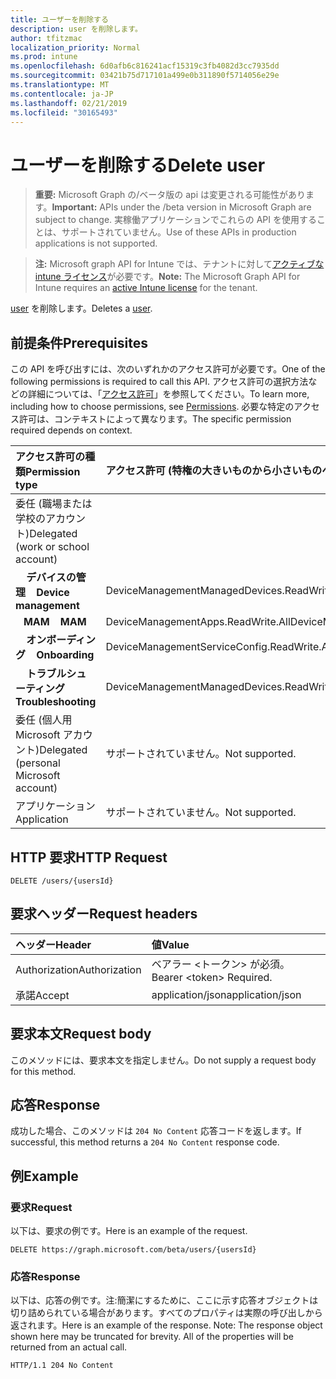 ```yaml
---
title: ユーザーを削除する
description: user を削除します。
author: tfitzmac
localization_priority: Normal
ms.prod: intune
ms.openlocfilehash: 6d0afb6c816241acf15319c3fb4082d3cc7935dd
ms.sourcegitcommit: 03421b75d717101a499e0b311890f5714056e29e
ms.translationtype: MT
ms.contentlocale: ja-JP
ms.lasthandoff: 02/21/2019
ms.locfileid: "30165493"
---
```

# <a name="delete-user"></a><span data-ttu-id="456dc-103">ユーザーを削除する</span><span class="sxs-lookup"><span data-stu-id="456dc-103">Delete user</span></span>

> <span data-ttu-id="456dc-104">**重要:** Microsoft Graph の/ベータ版の api は変更される可能性があります。</span><span class="sxs-lookup"><span data-stu-id="456dc-104">**Important:** APIs under the /beta version in Microsoft Graph are subject to change.</span></span> <span data-ttu-id="456dc-105">実稼働アプリケーションでこれらの API を使用することは、サポートされていません。</span><span class="sxs-lookup"><span data-stu-id="456dc-105">Use of these APIs in production applications is not supported.</span></span>

> <span data-ttu-id="456dc-106">**注:** Microsoft graph API for Intune では、テナントに対して[アクティブな intune ライセンス](https://go.microsoft.com/fwlink/?linkid=839381)が必要です。</span><span class="sxs-lookup"><span data-stu-id="456dc-106">**Note:** The Microsoft Graph API for Intune requires an [active Intune license](https://go.microsoft.com/fwlink/?linkid=839381) for the tenant.</span></span>

<span data-ttu-id="456dc-107">[user](../resources/intune-shared-user.md) を削除します。</span><span class="sxs-lookup"><span data-stu-id="456dc-107">Deletes a [user](../resources/intune-shared-user.md).</span></span>
## <a name="prerequisites"></a><span data-ttu-id="456dc-108">前提条件</span><span class="sxs-lookup"><span data-stu-id="456dc-108">Prerequisites</span></span>
<span data-ttu-id="456dc-109">この API を呼び出すには、次のいずれかのアクセス許可が必要です。</span><span class="sxs-lookup"><span data-stu-id="456dc-109">One of the following permissions is required to call this API.</span></span> <span data-ttu-id="456dc-110">アクセス許可の選択方法などの詳細については、「[アクセス許可](/concepts/permissions-reference)」を参照してください。</span><span class="sxs-lookup"><span data-stu-id="456dc-110">To learn more, including how to choose permissions, see [Permissions](/concepts/permissions-reference).</span></span>  <span data-ttu-id="456dc-111">必要な特定のアクセス許可は、コンテキストによって異なります。</span><span class="sxs-lookup"><span data-stu-id="456dc-111">The specific permission required depends on context.</span></span>

|<span data-ttu-id="456dc-112">アクセス許可の種類</span><span class="sxs-lookup"><span data-stu-id="456dc-112">Permission type</span></span>|<span data-ttu-id="456dc-113">アクセス許可 (特権の大きいものから小さいものへ)</span><span class="sxs-lookup"><span data-stu-id="456dc-113">Permissions (from most to least privileged)</span></span>|
|:---|:---|
|<span data-ttu-id="456dc-114">委任 (職場または学校のアカウント)</span><span class="sxs-lookup"><span data-stu-id="456dc-114">Delegated (work or school account)</span></span>||
| <span data-ttu-id="456dc-115">&nbsp; &nbsp; **デバイスの管理**</span><span class="sxs-lookup"><span data-stu-id="456dc-115">&nbsp; &nbsp; **Device management**</span></span> | <span data-ttu-id="456dc-116">DeviceManagementManagedDevices.ReadWrite.All</span><span class="sxs-lookup"><span data-stu-id="456dc-116">DeviceManagementManagedDevices.ReadWrite.All</span></span>|
| <span data-ttu-id="456dc-117">&nbsp;&nbsp; **MAM**</span><span class="sxs-lookup"><span data-stu-id="456dc-117">&nbsp; &nbsp; **MAM**</span></span> | <span data-ttu-id="456dc-118">DeviceManagementApps.ReadWrite.All</span><span class="sxs-lookup"><span data-stu-id="456dc-118">DeviceManagementApps.ReadWrite.All</span></span>|
| <span data-ttu-id="456dc-119">&nbsp; &nbsp; **オンボーディング**</span><span class="sxs-lookup"><span data-stu-id="456dc-119">&nbsp; &nbsp; **Onboarding**</span></span> | <span data-ttu-id="456dc-120">DeviceManagementServiceConfig.ReadWrite.All</span><span class="sxs-lookup"><span data-stu-id="456dc-120">DeviceManagementServiceConfig.ReadWrite.All</span></span>|
| <span data-ttu-id="456dc-121">&nbsp; &nbsp; **トラブルシューティング**</span><span class="sxs-lookup"><span data-stu-id="456dc-121">&nbsp; &nbsp; **Troubleshooting**</span></span> | <span data-ttu-id="456dc-122">DeviceManagementManagedDevices.ReadWrite.All</span><span class="sxs-lookup"><span data-stu-id="456dc-122">DeviceManagementManagedDevices.ReadWrite.All</span></span>|
|<span data-ttu-id="456dc-123">委任 (個人用 Microsoft アカウント)</span><span class="sxs-lookup"><span data-stu-id="456dc-123">Delegated (personal Microsoft account)</span></span>|<span data-ttu-id="456dc-124">サポートされていません。</span><span class="sxs-lookup"><span data-stu-id="456dc-124">Not supported.</span></span>|
|<span data-ttu-id="456dc-125">アプリケーション</span><span class="sxs-lookup"><span data-stu-id="456dc-125">Application</span></span>|<span data-ttu-id="456dc-126">サポートされていません。</span><span class="sxs-lookup"><span data-stu-id="456dc-126">Not supported.</span></span>|

## <a name="http-request"></a><span data-ttu-id="456dc-127">HTTP 要求</span><span class="sxs-lookup"><span data-stu-id="456dc-127">HTTP Request</span></span>

<!-- {
  "blockType": "ignored"
}
-->
``` http
DELETE /users/{usersId}
```

## <a name="request-headers"></a><span data-ttu-id="456dc-128">要求ヘッダー</span><span class="sxs-lookup"><span data-stu-id="456dc-128">Request headers</span></span>

|<span data-ttu-id="456dc-129">ヘッダー</span><span class="sxs-lookup"><span data-stu-id="456dc-129">Header</span></span>|<span data-ttu-id="456dc-130">値</span><span class="sxs-lookup"><span data-stu-id="456dc-130">Value</span></span>|
|:---|:---|
|<span data-ttu-id="456dc-131">Authorization</span><span class="sxs-lookup"><span data-stu-id="456dc-131">Authorization</span></span>|<span data-ttu-id="456dc-132">ベアラー &lt;トークン&gt; が必須。</span><span class="sxs-lookup"><span data-stu-id="456dc-132">Bearer &lt;token&gt; Required.</span></span>|
|<span data-ttu-id="456dc-133">承諾</span><span class="sxs-lookup"><span data-stu-id="456dc-133">Accept</span></span>|<span data-ttu-id="456dc-134">application/json</span><span class="sxs-lookup"><span data-stu-id="456dc-134">application/json</span></span>|

## <a name="request-body"></a><span data-ttu-id="456dc-135">要求本文</span><span class="sxs-lookup"><span data-stu-id="456dc-135">Request body</span></span>

<span data-ttu-id="456dc-136">このメソッドには、要求本文を指定しません。</span><span class="sxs-lookup"><span data-stu-id="456dc-136">Do not supply a request body for this method.</span></span>

## <a name="response"></a><span data-ttu-id="456dc-137">応答</span><span class="sxs-lookup"><span data-stu-id="456dc-137">Response</span></span>

<span data-ttu-id="456dc-138">成功した場合、このメソッドは `204 No Content` 応答コードを返します。</span><span class="sxs-lookup"><span data-stu-id="456dc-138">If successful, this method returns a `204 No Content` response code.</span></span>

## <a name="example"></a><span data-ttu-id="456dc-139">例</span><span class="sxs-lookup"><span data-stu-id="456dc-139">Example</span></span>

### <a name="request"></a><span data-ttu-id="456dc-140">要求</span><span class="sxs-lookup"><span data-stu-id="456dc-140">Request</span></span>

<span data-ttu-id="456dc-141">以下は、要求の例です。</span><span class="sxs-lookup"><span data-stu-id="456dc-141">Here is an example of the request.</span></span>

``` http
DELETE https://graph.microsoft.com/beta/users/{usersId}
```

### <a name="response"></a><span data-ttu-id="456dc-142">応答</span><span class="sxs-lookup"><span data-stu-id="456dc-142">Response</span></span>

<span data-ttu-id="456dc-p103">以下は、応答の例です。注:簡潔にするために、ここに示す応答オブジェクトは切り詰められている場合があります。すべてのプロパティは実際の呼び出しから返されます。</span><span class="sxs-lookup"><span data-stu-id="456dc-p103">Here is an example of the response. Note: The response object shown here may be truncated for brevity. All of the properties will be returned from an actual call.</span></span>

``` http
HTTP/1.1 204 No Content
```




